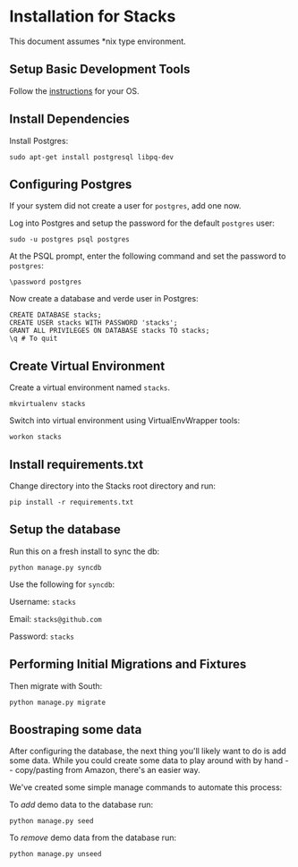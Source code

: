 Installation for Stacks
=======================

This document assumes *nix type environment.

Setup Basic Development Tools
-----------------------------

Follow the [instructions](https://github.com/PyMNtos/stacks/wiki/Dev-Environment-Setup) for your OS.


Install Dependencies
--------------------

Install Postgres:

    sudo apt-get install postgresql libpq-dev

Configuring Postgres
--------------------

If your system did not create a user for `postgres`, add one now.

Log into Postgres and setup the password for the default `postgres` user:

    sudo -u postgres psql postgres

At the PSQL prompt, enter the following command and set the password to `postgres`:

    \password postgres

Now create a database and verde user in Postgres:

    CREATE DATABASE stacks;
    CREATE USER stacks WITH PASSWORD 'stacks';
    GRANT ALL PRIVILEGES ON DATABASE stacks TO stacks;
    \q # To quit

Create Virtual Environment
--------------------------

Create a virtual environment named `stacks`.

    mkvirtualenv stacks

Switch into virtual environment using VirtualEnvWrapper tools:

    workon stacks

Install requirements.txt
------------------------

Change directory into the Stacks root directory and run:

    pip install -r requirements.txt

Setup the database
------------------

Run this on a fresh install to sync the db:

    python manage.py syncdb

Use the following for `syncdb`:

Username: `stacks`

Email: `stacks@github.com`

Password: `stacks`

Performing Initial Migrations and Fixtures
-------------------------------------------

Then migrate with South:

    python manage.py migrate

Boostraping some data
----------------

After configuring the database, the next thing you'll likely want to do is add some data. While you could create some data to play around with by hand -- copy/pasting from Amazon, there's an easier way. 

We've created some simple manage commands to automate this process:

To _add_ demo data to the database run:
```
python manage.py seed
```

To _remove_ demo data from the database run:
```
python manage.py unseed
```

